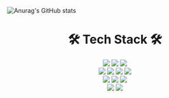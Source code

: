 <!-- ### Hi there 👋 -->

<!--
**sonyoungsik/sonyoungsik** is a ✨ _special_ ✨ repository because its `README.md` (this file) appears on your GitHub profile.

Here are some ideas to get you started:

- 🔭 I’m currently working on ...
- 🌱 I’m currently learning ...
- 👯 I’m looking to collaborate on ...
- 🤔 I’m looking for help with ...
- 💬 Ask me about ...
- 📫 How to reach me: ...
- 😄 Pronouns: ...
- ⚡ Fun fact: ...
-->
![Anurag's GitHub stats](https://github-readme-stats.vercel.app/api?username=sonyoungsik&show_icons=true&theme=radical)

<div align=center><h1>🛠 Tech Stack 🛠</h1></div>

<div align=center> 
<img src="https://img.shields.io/badge/c++-00599C?style=for-the-badge&logo=c%2B%2B&logoColor=white">
  <img src="https://img.shields.io/badge/java-007396?style=for-the-badge&logo=java&logoColor=white"> 
  <img src="https://img.shields.io/badge/python-3776AB?style=for-the-badge&logo=python&logoColor=white"> 
  <br>
  
  <img src="https://img.shields.io/badge/html5-E34F26?style=for-the-badge&logo=html5&logoColor=white"> 
  <img src="https://img.shields.io/badge/css-1572B6?style=for-the-badge&logo=css3&logoColor=white"> 
  <img src="https://img.shields.io/badge/javascript-F7DF1E?style=for-the-badge&logo=javascript&logoColor=black"> 
    <img src="https://img.shields.io/badge/jquery-0769AD?style=for-the-badge&logo=jquery&logoColor=white">

  <br>

  <img src="https://img.shields.io/badge/linux-FCC624?style=for-the-badge&logo=linux&logoColor=black"> 
  <img src="https://img.shields.io/badge/amazonaws-232F3E?style=for-the-badge&logo=amazonaws&logoColor=white"> 
  <img src="https://img.shields.io/badge/apache tomcat-F8DC75?style=for-the-badge&logo=apachetomcat&logoColor=white">
  <br>
  
  <img src="https://img.shields.io/badge/github-181717?style=for-the-badge&logo=github&logoColor=white">
  <img src="https://img.shields.io/badge/git-F05032?style=for-the-badge&logo=git&logoColor=white">
  <br>
</div>
